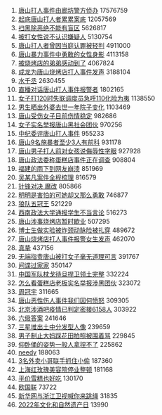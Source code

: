1. [唐山打人事件由廊坊警方侦办](https://s.weibo.com//weibo?q=%23%E5%94%90%E5%B1%B1%E6%89%93%E4%BA%BA%E4%BA%8B%E4%BB%B6%E7%94%B1%E5%BB%8A%E5%9D%8A%E8%AD%A6%E6%96%B9%E4%BE%A6%E5%8A%9E%23&Refer=top) 17576759
2. [起底唐山打人者累累案底](https://s.weibo.com//weibo?q=%23%E8%B5%B7%E5%BA%95%E5%94%90%E5%B1%B1%E6%89%93%E4%BA%BA%E8%80%85%E7%B4%AF%E7%B4%AF%E6%A1%88%E5%BA%95%23&Refer=top) 12057569
3. [扫黑除恶绝不能有盲区](https://s.weibo.com//weibo?q=%23%E6%89%AB%E9%BB%91%E9%99%A4%E6%81%B6%E7%BB%9D%E4%B8%8D%E8%83%BD%E6%9C%89%E7%9B%B2%E5%8C%BA%23&Refer=top) 5626817
4. [被打女性说不认识嫌疑人](https://s.weibo.com//weibo?q=%23%E8%A2%AB%E6%89%93%E5%A5%B3%E6%80%A7%E8%AF%B4%E4%B8%8D%E8%AE%A4%E8%AF%86%E5%AB%8C%E7%96%91%E4%BA%BA%23&Refer=top) 5130754
5. [唐山打人者曾因当庭认罪被轻判](https://s.weibo.com//weibo?q=%23%E5%94%90%E5%B1%B1%E6%89%93%E4%BA%BA%E8%80%85%E6%9B%BE%E5%9B%A0%E5%BD%93%E5%BA%AD%E8%AE%A4%E7%BD%AA%E8%A2%AB%E8%BD%BB%E5%88%A4%23&Refer=top) 4911000
6. [唐山暴力事件中勇敢的女性身影](https://s.weibo.com//weibo?q=%23%E5%94%90%E5%B1%B1%E6%9A%B4%E5%8A%9B%E4%BA%8B%E4%BB%B6%E4%B8%AD%E5%8B%87%E6%95%A2%E7%9A%84%E5%A5%B3%E6%80%A7%E8%BA%AB%E5%BD%B1%23&Refer=top) 4113158
7. [被烧烤店的弟弟感动到了](https://s.weibo.com//weibo?q=%23%E8%A2%AB%E7%83%A7%E7%83%A4%E5%BA%97%E7%9A%84%E5%BC%9F%E5%BC%9F%E6%84%9F%E5%8A%A8%E5%88%B0%E4%BA%86%23&Refer=top) 4067824
8. [成龙为唐山烧烤店打人事件发声](https://s.weibo.com//weibo?q=%23%E6%88%90%E9%BE%99%E4%B8%BA%E5%94%90%E5%B1%B1%E7%83%A7%E7%83%A4%E5%BA%97%E6%89%93%E4%BA%BA%E4%BA%8B%E4%BB%B6%E5%8F%91%E5%A3%B0%23&Refer=top) 3188104
9. [水千丞](https://s.weibo.com//weibo?q=%E6%B0%B4%E5%8D%83%E4%B8%9E&Refer=top) 2630455
10. [直播对话唐山打人事件报警者](https://s.weibo.com//weibo?q=%23%E7%9B%B4%E6%92%AD%E5%AF%B9%E8%AF%9D%E5%94%90%E5%B1%B1%E6%89%93%E4%BA%BA%E4%BA%8B%E4%BB%B6%E6%8A%A5%E8%AD%A6%E8%80%85%23&Refer=top) 1802165
11. [女子打120时失联调度员急呼110化险为夷](https://s.weibo.com//weibo?q=%23%E5%A5%B3%E5%AD%90%E6%89%93120%E6%97%B6%E5%A4%B1%E8%81%94%E8%B0%83%E5%BA%A6%E5%91%98%E6%80%A5%E5%91%BC110%E5%8C%96%E9%99%A9%E4%B8%BA%E5%A4%B7%23&Refer=top) 1138550
12. [男生晒出外婆去世一年院子变化](https://s.weibo.com//weibo?q=%23%E7%94%B7%E7%94%9F%E6%99%92%E5%87%BA%E5%A4%96%E5%A9%86%E5%8E%BB%E4%B8%96%E4%B8%80%E5%B9%B4%E9%99%A2%E5%AD%90%E5%8F%98%E5%8C%96%23&Refer=top) 1103469
13. [唐山受伤女子目前伤情稳定](https://s.weibo.com//weibo?q=%23%E5%94%90%E5%B1%B1%E5%8F%97%E4%BC%A4%E5%A5%B3%E5%AD%90%E7%9B%AE%E5%89%8D%E4%BC%A4%E6%83%85%E7%A8%B3%E5%AE%9A%23&Refer=top) 982686
14. [女子实名举报唐山黑社会团伙](https://s.weibo.com//weibo?q=%23%E5%A5%B3%E5%AD%90%E5%AE%9E%E5%90%8D%E4%B8%BE%E6%8A%A5%E5%94%90%E5%B1%B1%E9%BB%91%E7%A4%BE%E4%BC%9A%E5%9B%A2%E4%BC%99%23&Refer=top) 970256
15. [中纪委评唐山打人事件](https://s.weibo.com//weibo?q=%23%E4%B8%AD%E7%BA%AA%E5%A7%94%E8%AF%84%E5%94%90%E5%B1%B1%E6%89%93%E4%BA%BA%E4%BA%8B%E4%BB%B6%23&Refer=top) 955233
16. [唐山9名施暴者至少3人有前科](https://s.weibo.com//weibo?q=%23%E5%94%90%E5%B1%B19%E5%90%8D%E6%96%BD%E6%9A%B4%E8%80%85%E8%87%B3%E5%B0%913%E4%BA%BA%E6%9C%89%E5%89%8D%E7%A7%91%23&Refer=top) 931178
17. [唐山男子打人前对女孩说侮辱性字眼](https://s.weibo.com//weibo?q=%23%E5%94%90%E5%B1%B1%E7%94%B7%E5%AD%90%E6%89%93%E4%BA%BA%E5%89%8D%E5%AF%B9%E5%A5%B3%E5%AD%A9%E8%AF%B4%E4%BE%AE%E8%BE%B1%E6%80%A7%E5%AD%97%E7%9C%BC%23&Refer=top) 927928
18. [唐山政法委称蛋糕店事件正在调查](https://s.weibo.com//weibo?q=%23%E5%94%90%E5%B1%B1%E6%94%BF%E6%B3%95%E5%A7%94%E7%A7%B0%E8%9B%8B%E7%B3%95%E5%BA%97%E4%BA%8B%E4%BB%B6%E6%AD%A3%E5%9C%A8%E8%B0%83%E6%9F%A5%23&Refer=top) 908804
19. [福建的雨下到网友崩溃](https://s.weibo.com//weibo?q=%23%E7%A6%8F%E5%BB%BA%E7%9A%84%E9%9B%A8%E4%B8%8B%E5%88%B0%E7%BD%91%E5%8F%8B%E5%B4%A9%E6%BA%83%23&Refer=top) 851969
20. [吴某凡案件全程梳理](https://s.weibo.com//weibo?q=%23%E5%90%B4%E6%9F%90%E5%87%A1%E6%A1%88%E4%BB%B6%E5%85%A8%E7%A8%8B%E6%A2%B3%E7%90%86%23&Refer=top) 816579
21. [针锋对决 魔改](https://s.weibo.com//weibo?q=%E9%92%88%E9%94%8B%E5%AF%B9%E5%86%B3%20%E9%AD%94%E6%94%B9&Refer=top) 805866
22. [明明是害怕的可她却又那么勇敢](https://s.weibo.com//weibo?q=%23%E6%98%8E%E6%98%8E%E6%98%AF%E5%AE%B3%E6%80%95%E7%9A%84%E5%8F%AF%E5%A5%B9%E5%8D%B4%E5%8F%88%E9%82%A3%E4%B9%88%E5%8B%87%E6%95%A2%23&Refer=top) 746877
23. [狼队五冠王](https://s.weibo.com//weibo?q=%23%E7%8B%BC%E9%98%9F%E4%BA%94%E5%86%A0%E7%8E%8B%23&Refer=top) 521229
24. [西南政法大学通报学生不当言论](https://s.weibo.com//weibo?q=%23%E8%A5%BF%E5%8D%97%E6%94%BF%E6%B3%95%E5%A4%A7%E5%AD%A6%E9%80%9A%E6%8A%A5%E5%AD%A6%E7%94%9F%E4%B8%8D%E5%BD%93%E8%A8%80%E8%AE%BA%23&Refer=top) 516273
25. [唐山涉事烧烤店暂时歇业](https://s.weibo.com//weibo?q=%23%E5%94%90%E5%B1%B1%E6%B6%89%E4%BA%8B%E7%83%A7%E7%83%A4%E5%BA%97%E6%9A%82%E6%97%B6%E6%AD%87%E4%B8%9A%23&Refer=top) 507295
26. [博士生做实验被炸颈动脉险被扎穿](https://s.weibo.com//weibo?q=%23%E5%8D%9A%E5%A3%AB%E7%94%9F%E5%81%9A%E5%AE%9E%E9%AA%8C%E8%A2%AB%E7%82%B8%E9%A2%88%E5%8A%A8%E8%84%89%E9%99%A9%E8%A2%AB%E6%89%8E%E7%A9%BF%23&Refer=top) 489672
27. [唐山烧烤店打人事件报警女生发声](https://s.weibo.com//weibo?q=%23%E5%94%90%E5%B1%B1%E7%83%A7%E7%83%A4%E5%BA%97%E6%89%93%E4%BA%BA%E4%BA%8B%E4%BB%B6%E6%8A%A5%E8%AD%A6%E5%A5%B3%E7%94%9F%E5%8F%91%E5%A3%B0%23&Refer=top) 462070
28. [真挚](https://s.weibo.com//weibo?q=%E7%9C%9F%E6%8C%9A&Refer=top) 437156
29. [无端指责唐山被打女子毫无道理可言](https://s.weibo.com//weibo?q=%23%E6%97%A0%E7%AB%AF%E6%8C%87%E8%B4%A3%E5%94%90%E5%B1%B1%E8%A2%AB%E6%89%93%E5%A5%B3%E5%AD%90%E6%AF%AB%E6%97%A0%E9%81%93%E7%90%86%E5%8F%AF%E8%A8%80%23&Refer=top) 391767
30. [间谍过家家](https://s.weibo.com//weibo?q=%23%E9%97%B4%E8%B0%8D%E8%BF%87%E5%AE%B6%E5%AE%B6%23&Refer=top) 350147
31. [中国军队枕戈待旦捍卫领土完整](https://s.weibo.com//weibo?q=%23%E4%B8%AD%E5%9B%BD%E5%86%9B%E9%98%9F%E6%9E%95%E6%88%88%E5%BE%85%E6%97%A6%E6%8D%8D%E5%8D%AB%E9%A2%86%E5%9C%9F%E5%AE%8C%E6%95%B4%23&Refer=top) 332224
32. [怎么看蛋糕店老板实名举报涉黑团伙](https://s.weibo.com//weibo?q=%23%E6%80%8E%E4%B9%88%E7%9C%8B%E8%9B%8B%E7%B3%95%E5%BA%97%E8%80%81%E6%9D%BF%E5%AE%9E%E5%90%8D%E4%B8%BE%E6%8A%A5%E6%B6%89%E9%BB%91%E5%9B%A2%E4%BC%99%23&Refer=top) 323072
33. [周冠宇](https://s.weibo.com//weibo?q=%E5%91%A8%E5%86%A0%E5%AE%87&Refer=top) 311665
34. [唐山恶性伤人事件我们因何愤怒](https://s.weibo.com//weibo?q=%23%E5%94%90%E5%B1%B1%E6%81%B6%E6%80%A7%E4%BC%A4%E4%BA%BA%E4%BA%8B%E4%BB%B6%E6%88%91%E4%BB%AC%E5%9B%A0%E4%BD%95%E6%84%A4%E6%80%92%23&Refer=top) 309305
35. [北京涉酒吧疫情已判定密接6158人](https://s.weibo.com//weibo?q=%23%E5%8C%97%E4%BA%AC%E6%B6%89%E9%85%92%E5%90%A7%E7%96%AB%E6%83%85%E5%B7%B2%E5%88%A4%E5%AE%9A%E5%AF%86%E6%8E%A56158%E4%BA%BA%23&Refer=top) 303922
36. [六级答案](https://s.weibo.com//weibo?q=%23%E5%85%AD%E7%BA%A7%E7%AD%94%E6%A1%88%23&Refer=top) 241646
37. [三星堆出土中分发型人像](https://s.weibo.com//weibo?q=%23%E4%B8%89%E6%98%9F%E5%A0%86%E5%87%BA%E5%9C%9F%E4%B8%AD%E5%88%86%E5%8F%91%E5%9E%8B%E4%BA%BA%E5%83%8F%23&Refer=top) 239659
38. [男子制止大妈踩花田拍照被围着骂](https://s.weibo.com//weibo?q=%23%E7%94%B7%E5%AD%90%E5%88%B6%E6%AD%A2%E5%A4%A7%E5%A6%88%E8%B8%A9%E8%8A%B1%E7%94%B0%E6%8B%8D%E7%85%A7%E8%A2%AB%E5%9B%B4%E7%9D%80%E9%AA%82%23&Refer=top) 229845
39. [仰卧俑的姿势一般人拿捏不了](https://s.weibo.com//weibo?q=%23%E4%BB%B0%E5%8D%A7%E4%BF%91%E7%9A%84%E5%A7%BF%E5%8A%BF%E4%B8%80%E8%88%AC%E4%BA%BA%E6%8B%BF%E6%8D%8F%E4%B8%8D%E4%BA%86%23&Refer=top) 225862
40. [needy](https://s.weibo.com//weibo?q=needy&Refer=top) 188063
41. [3名外卖小哥联手抓住小偷](https://s.weibo.com//weibo?q=%233%E5%90%8D%E5%A4%96%E5%8D%96%E5%B0%8F%E5%93%A5%E8%81%94%E6%89%8B%E6%8A%93%E4%BD%8F%E5%B0%8F%E5%81%B7%23&Refer=top) 187360
42. [上海红玫瑰美容院停业整顿](https://s.weibo.com//weibo?q=%23%E4%B8%8A%E6%B5%B7%E7%BA%A2%E7%8E%AB%E7%91%B0%E7%BE%8E%E5%AE%B9%E9%99%A2%E5%81%9C%E4%B8%9A%E6%95%B4%E9%A1%BF%23&Refer=top) 181168
43. [平价雪糕也好吃](https://s.weibo.com//weibo?q=%23%E5%B9%B3%E4%BB%B7%E9%9B%AA%E7%B3%95%E4%B9%9F%E5%A5%BD%E5%90%83%23&Refer=top) 130170
44. [欧国联](https://s.weibo.com//weibo?q=%23%E6%AC%A7%E5%9B%BD%E8%81%94%23&Refer=top) 73722
45. [新华网与浙江卫视喊你来跳绳](https://s.weibo.com//weibo?q=%23%E6%96%B0%E5%8D%8E%E7%BD%91%E4%B8%8E%E6%B5%99%E6%B1%9F%E5%8D%AB%E8%A7%86%E5%96%8A%E4%BD%A0%E6%9D%A5%E8%B7%B3%E7%BB%B3%23&Refer=top) 31835
46. [2022年文化和自然遗产日](https://s.weibo.com//weibo?q=%232022%E5%B9%B4%E6%96%87%E5%8C%96%E5%92%8C%E8%87%AA%E7%84%B6%E9%81%97%E4%BA%A7%E6%97%A5%23&Refer=top) 13990
